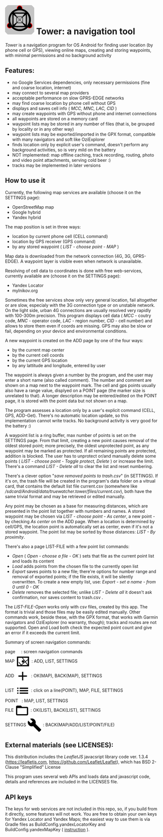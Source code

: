 
# <img src="app/src/main/assets/icons_readme/ic_tower1.svg" /> Tower: a navigation tool

_Tower_ is a navigation program for OS Android
for finding user location (by phone cell or GPS), viewing online maps, creating and storing waypoints, with minimal permissions and no background activity

## Features:

* no Google Services dependencies, only necessary permissions (fine and coarse location, internet)
* may connect to several map providers
* acceptable performance on slow GPRS-EDGE networks
* may find coarse location by phone cell without GPS
* displays and saves cell info ( _MCC, MNC, LAC, CID_ )
* may create waypoints with GPS without phone and internet connections
* all waypoints are stored on a memory card
* waypoint lists may be stored in any number of files (that is, be grouped by locality or in any other way)
* waypoint lists may be exported/imported in the GPX format, compatible with many navigators and soft like OziExplorer
* finds location only by explicit user's command, doesn't perform any background activities, so is very mild on the battery
* NOT implemented: map offline caching, track recording, routing, photo and video point attachments, serving cold beer :)
* tracks may be implemented in later versions

## How to use it

Currently, the following map services are available (choose it on the SETTINGS page):

* OpenStreetMap map  
* Google hybrid  
* Yandex hybrid  

The map position is set in three ways:

* location by current phone cell (CELL command)  
* location by GPS receiver (GPS command)  
* by any stored waypoint ( _LIST - choose point - MAP_ )  

Map data is downloaded from the network connection (4G, 3G, GPRS-EDGE). A waypoint layer is visible even when network is unavailable.

Resolving of cell data to coordinates is done with free web-services, currently available are (choose it on the SETTINGS page):

* Yandex Locator
* mylnikov.org

Sometimes the free services show only very general location, fail altogether or are slow, especialy with the 3G connection type or on unstable network. On the light side, urban 4G connections are usually resolved very rapidly with 100-300m precision. This program displays cell data ( _MCC_ - coutry code, _MNC_ - operator code, _LAC_ - region number, _CID_ - cell number) and allows to store them even if coords are missing. GPS may also be slow or fail, depending on your device and environmental conditions.

A new waypoint is created on the ADD page by one of the four ways:

* by the current map center  
* by the current cell coords  
* by the current GPS location  
* by any lattitude and longitude, entered by user  

The waypoint is always given a number by the program, and the user may enter a short name (also called comment). The number and comment are shown on a map next to the waypoint mark. The cell and gps points usually also have a range value, displyed on a POINT page (the marker size is unrelated to that). A longer description may be entered/edited on the POINT page, it is stored with the point data but not shown on a map.

The program assesses a location only by a user's explicit command (CELL, GPS, ADD-Get). There's no automatic location update, so this implementation cannot write tracks. No background activity is very good for the battery :)

A waypoint list is a ring buffer, max number of points is set on the SETTINGS page. From that limit, creating a new point causes removal of the oldest stored point; more precisely, the oldest unprotected point, as any waypoint may be marked as protected. If all remaining points are protected, addition is blocked. The user has to unprotect or/and manually delete some points ( _LIST - choose point - Toggle protect, Delete_ ) or increase the limit. There's a command _LIST - Delete all_ to clear the list and reset numbering.

There's a clever option "_save removed points to trash.csv_" (in SETTINGS). If it's on, the trash file will be created in the program's data folder on a vitrual card, that contains the default list file current.csv (somewhere like _/sdcard/Android/data/truewatcher.tower/files/current.csv_), both have the same trivial format and may be retrieved or edited manually.

Any point may be chosen as a base for measuring distances, which are presented in the point list together with numbers and names. A stored waypoint may be chosen via _LIST - choose point - As center_, a new point - by checking _As center_ on the ADD page. When a location is determined by cell/GPS, the location point is automatically set as center, even if it's not a stored waypoint. The point list may be sorted by those distances: _LIST - By proximity_.

There's also a page LIST-FILE with a few point list commands:

* _Open_ ( _Open - choose a file - OK_ ) sets that file as the current point list and loads its content  
* _Load_ adds points from the chosen file to the currently open list  
* _Export_ saves points to a new file; there're options for number range and removal of exported points; if the file exists, it will be silently overwritten. To create a new empty list, use: _Export - set a name - from 0 until 0 - OK_  
* _Delete_ removes the selected file; unlike _LIST - Delete all_ it doesn't ask confirmation, nor saves content to trash.csv  . 

The _LIST-FILE-Open_ works only with csv files, created by this app. The format is trivial and those files may be easily edited manually. Other commands work, beside these, with the GPX format, that works with Garmin navigators and OziExplorer (no warranty, though); tracks and routes are not supported. Open and Load both check the expected point count and give an error if it exceeds the current limit.


Summary of screen navigation commands:

page &nbsp; &nbsp; : screen navigation commands  
MAP <img style="vertical-align: middle" src="app/src/main/assets/icons_readme/map_black_24.svg" /> : ADD, LIST, SETTINGS  
ADD <img style="vertical-align: middle" src="app/src/main/assets/icons_readme/add-24px.svg" /> : OK(MAP), BACK(MAP), SETTINGS  
LIST <img style="vertical-align: middle" src="app/src/main/assets/icons_readme/list-24px.svg" /> : click on a line(POINT), MAP, FILE, SETTINGS  
POINT &nbsp; : MAP, LIST, SETTINGS  
FILE <img style="vertical-align: middle" src="app/src/main/assets/icons_readme/folder_open-24px.svg" /> : OK(LIST), BACK(LIST), SETTINGS  
SETTINGS <img style="vertical-align: middle" src="app/src/main/assets/icons_readme/build-24px.svg" /> : BACK(MAP/ADD/LIST/POINT/FILE)  

## External materials (see LICENSES):

This distribution includes the _LeafletJS_ javacsript library code ver. 1.3.4 (https://leafletjs.com, https://github.com/Leaflet/Leaflet),
which has BSD 2-Clause "Simplified" License

This program uses several web APIs and loads data and javascript code, details and references are included in the LICENSES file.

## API keys

The keys for web services are not included in this repo, so, if you build from it directly, some features will not work. 
You are free to obtain your own keys for Yandex Locator and Yandex Maps; the easiest way to use them is via Gradle files as BuildConfig.yandexLocatorKey and BuildConfig.yandexMapKey ( [instruction](https://stackoverflow.com/questions/35722904/saving-the-api-key-in-gradle-properties) ).
    
